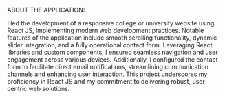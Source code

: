 ABOUT THE APPLICATION:

I led the development of a responsive college or university website using React JS, implementing modern web development practices. Notable features of the application include smooth scrolling functionality, dynamic slider integration, and a fully operational contact form. Leveraging React libraries and custom components, I ensured seamless navigation and user engagement across various devices. Additionally, I configured the contact form to facilitate direct email notifications, streamlining communication channels and enhancing user interaction. This project underscores my proficiency in React JS and my commitment to delivering robust, user-centric web solutions.
